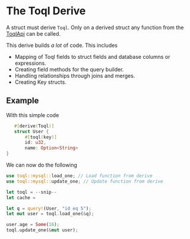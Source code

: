 # The Toql Derive
A struct must derive `Toql`. Only on a derived struct any function from the [ToqlApi](3-api/1-introduction.md) can be called.

This derive builds _a lot_ of code. This includes

- Mapping of Toql fields to struct fields and database columns or expressions.
- Creating field methods for the query builder.
- Handling relationships through joins and merges.
- Creating Key structs.


## Example

With this simple code

 ```rust
	#[derive(Toql)]
	struct User {
		#[toql(key)]
		id: u32,
		name: Option<String>
}
```

We can now do the following

```rust
use toql::mysql::load_one; // Load function from derive
use toql::mysql::update_one; // Update function from derive

let toql = --snip--
let cache = 

let q = query!(User, "id eq 5"); 
let mut user = toql.load_one(&q); 

user.age = Some(16);
toql.update_one(&mut user); 
```
